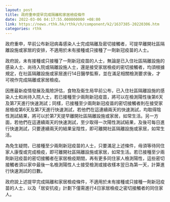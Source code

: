 ```yaml
---
layout: post
title: 政府重申提早完成隔離和家居檢疫條件
date: 2022-03-06 04:17:55.000000000 +08:00
link: https://news.rthk.hk/rthk/ch/component/k2/1637385-20220306.htm
categories: rthk
---
```


政府重申，早前公布新冠病毒感染人士完成隔離及密切接觸者，可提早離開社區隔離設施或家居的安排，不適用於未有接種或只接種了一劑新冠疫苗的人士。

政府說，未有接種或只接種了一劑新冠疫苗的人士，無論是已入住社區隔離設施的感染人士、尚待入院或隔離設施人士，還是接受家居檢疫的密切接觸者，均須根據規定，在社區隔離設施或家居進行14日醫學監察，並在滿足相關檢測要求後，才可視作完成隔離或家居檢疫。

因應最新疫情發展及風險評估，食物及衞生局早前公布，已入住社區隔離設施的感染人士和尚待入院人士，若已接種至少兩劑新冠疫苗，將可以在檢測陽性後第6天及第7天進行快速測試；同樣，已接種至少兩劑新冠疫苗的密切接觸者則在接受家居檢疫第6天及第7天進行快速測試，若他們在這連續兩天的快速測試，均取得陰性測試結果，將可以於第7天提早離開社區隔離設施或家居，如常生活。另一方面，若他們在這連續兩天的快速測試，至少取得一次陽性測試結果，及後可每日進行快速測試，只要連續兩天的結果呈陰性，即可離開社區隔離設施或家居，如常生活。

為免生疑問，已接種至少兩劑新冠疫苗的人士，只要滿足上述條件，毋須等待同住家人康復或完成檢疫，即可離開社區隔離設施或家居，如常生活。若已接種至少兩劑新冠疫苗的密切接觸者在家居檢疫期間，再有更多同住家人檢測陽性，這些密切接觸者須以家中最後一名檢測陽性人士接受檢測或接收樣本翌日為第一天，計算進行快速測試的日數。

政府說上述提早完成隔離和家居檢疫條件，不適用於未有接種或只接種一劑新冠疫苗的人士，以及「居安抗疫」計劃下僅需進行4日家居檢疫之密切接觸者的同住家人。
